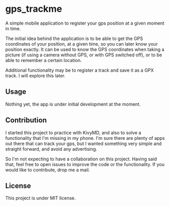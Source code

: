 # gps_trackme

A simple mobile application to register your gps position at a given moment in time.

The initial idea behind the application is to be able to get the GPS coordinates of your position, at a given time, so you can later know your position exactly. It can be used to know the GPS coordinates when taking a picture (if using a camera without GPS, or with GPS switched off), or to be able to remember a certain location.

Additional functionality may be to register a track and save it as a GPX track. I will explore this later.


## Usage

Nothing yet, the app is under initial development at the moment.


## Contribution

I started this project to practice with KivyMD, and also to solve a functionality that I'm missing in my phone. I'm sure there are plenty of apps out there that can track your gps, but I wanted something very simple and straight forward, and avoid any advertising.

So I'm not expecting to have a collaboration on this project. Having said that, feel free to open issues to improve the code or the functionality. If you would like to contribute, drop me a mail.



## License

This project is under MIT license.
